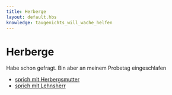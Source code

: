 ```yaml
---
title: Herberge
layout: default.hbs
knowledge: taugenichts_will_wache_helfen
---
```


# Herberge

Habe schon gefragt. Bin aber an meinem Probetag eingeschlafen

* [sprich mit Herbergsmutter](/herberge/index)
* [sprich mit Lehnsherr](/herberge/lehnsherr)

